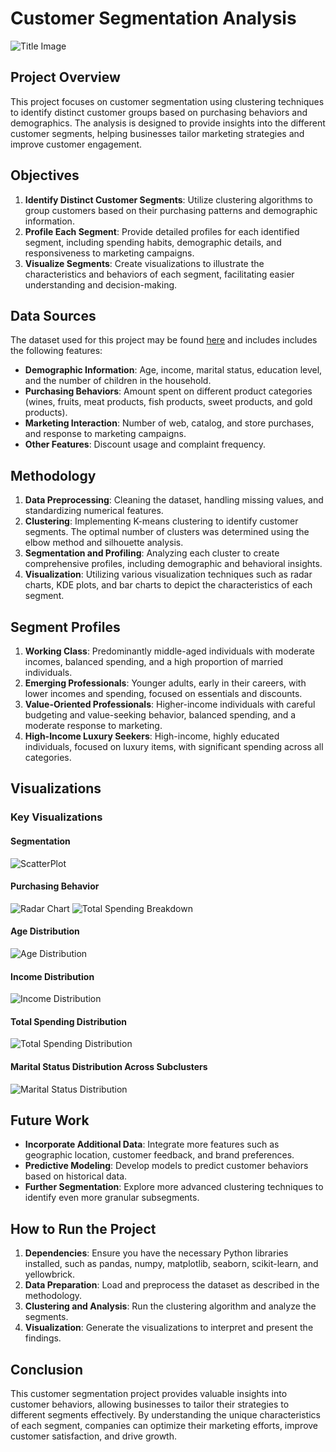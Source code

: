 # Customer Segmentation Analysis

![Title Image](graphics/title.jpg)

## Project Overview

This project focuses on customer segmentation using clustering techniques to identify distinct customer groups based on purchasing behaviors and demographics. The analysis is designed to provide insights into the different customer segments, helping businesses tailor marketing strategies and improve customer engagement.

## Objectives

1. **Identify Distinct Customer Segments**: Utilize clustering algorithms to group customers based on their purchasing patterns and demographic information.
2. **Profile Each Segment**: Provide detailed profiles for each identified segment, including spending habits, demographic details, and responsiveness to marketing campaigns.
3. **Visualize Segments**: Create visualizations to illustrate the characteristics and behaviors of each segment, facilitating easier understanding and decision-making.

## Data Sources

The dataset used for this project may be found [here](https://www.kaggle.com/datasets/imakash3011/customer-personality-analysis/data) and includes includes the following features:
- **Demographic Information**: Age, income, marital status, education level, and the number of children in the household.
- **Purchasing Behaviors**: Amount spent on different product categories (wines, fruits, meat products, fish products, sweet products, and gold products).
- **Marketing Interaction**: Number of web, catalog, and store purchases, and response to marketing campaigns.
- **Other Features**: Discount usage and complaint frequency.

## Methodology

1. **Data Preprocessing**: Cleaning the dataset, handling missing values, and standardizing numerical features.
2. **Clustering**: Implementing K-means clustering to identify customer segments. The optimal number of clusters was determined using the elbow method and silhouette analysis.
3. **Segmentation and Profiling**: Analyzing each cluster to create comprehensive profiles, including demographic and behavioral insights.
4. **Visualization**: Utilizing various visualization techniques such as radar charts, KDE plots, and bar charts to depict the characteristics of each segment.

## Segment Profiles

1. **Working Class**: Predominantly middle-aged individuals with moderate incomes, balanced spending, and a high proportion of married individuals.
2. **Emerging Professionals**: Younger adults, early in their careers, with lower incomes and spending, focused on essentials and discounts.
3. **Value-Oriented Professionals**: Higher-income individuals with careful budgeting and value-seeking behavior, balanced spending, and a moderate response to marketing.
4. **High-Income Luxury Seekers**: High-income, highly educated individuals, focused on luxury items, with significant spending across all categories.

## Visualizations

### Key Visualizations

#### Segmentation
![ScatterPlot](graphics/fourClusterScatter.png)

#### Purchasing Behavior
![Radar Chart](graphics/clusterRadar.png)
![Total Spending Breakdown](graphics/clusterSpending.png)

#### Age Distribution
![Age Distribution](graphics/clusterAgeDist.png)

#### Income Distribution
![Income Distribution](graphics/clusterIncomeDist.png)

#### Total Spending Distribution
![Total Spending Distribution](graphics/clusterTotalSpendingDist.png)


#### Marital Status Distribution Across Subclusters
![Marital Status Distribution](graphics/maritalStatusByCluster.png)

## Future Work

- **Incorporate Additional Data**: Integrate more features such as geographic location, customer feedback, and brand preferences.
- **Predictive Modeling**: Develop models to predict customer behaviors based on historical data.
- **Further Segmentation**: Explore more advanced clustering techniques to identify even more granular subsegments.

## How to Run the Project

1. **Dependencies**: Ensure you have the necessary Python libraries installed, such as pandas, numpy, matplotlib, seaborn, scikit-learn, and yellowbrick.
2. **Data Preparation**: Load and preprocess the dataset as described in the methodology.
3. **Clustering and Analysis**: Run the clustering algorithm and analyze the segments.
4. **Visualization**: Generate the visualizations to interpret and present the findings.

## Conclusion

This customer segmentation project provides valuable insights into customer behaviors, allowing businesses to tailor their strategies to different segments effectively. By understanding the unique characteristics of each segment, companies can optimize their marketing efforts, improve customer satisfaction, and drive growth.
